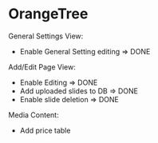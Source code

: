 OrangeTree
==========

General Settings View:
  - Enable General Setting editing  => DONE

Add/Edit Page View:
  - Enable Editing  => DONE
  - Add uploaded slides to DB  => DONE
  - Enable slide deletion  => DONE

Media Content:
  - Add price table